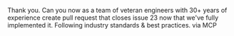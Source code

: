 Thank you. Can you now as a team of veteran engineers with 30+ years of experience create pull request that closes issue 23 now that we've fully implemented it. Following industry standards & best practices. via MCP